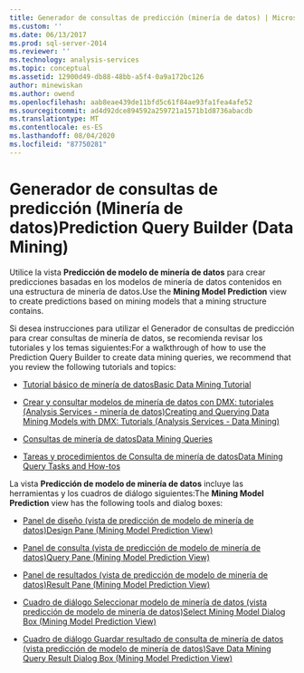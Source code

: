 ```yaml
---
title: Generador de consultas de predicción (minería de datos) | Microsoft Docs
ms.custom: ''
ms.date: 06/13/2017
ms.prod: sql-server-2014
ms.reviewer: ''
ms.technology: analysis-services
ms.topic: conceptual
ms.assetid: 12900d49-db88-48bb-a5f4-0a9a172bc126
author: minewiskan
ms.author: owend
ms.openlocfilehash: aab8eae439de11bfd5c61f84ae93fa1fea4afe52
ms.sourcegitcommit: ad4d92dce894592a259721a1571b1d8736abacdb
ms.translationtype: MT
ms.contentlocale: es-ES
ms.lasthandoff: 08/04/2020
ms.locfileid: "87750281"
---
```

# <a name="prediction-query-builder-data-mining"></a><span data-ttu-id="253f6-102">Generador de consultas de predicción (Minería de datos)</span><span class="sxs-lookup"><span data-stu-id="253f6-102">Prediction Query Builder (Data Mining)</span></span>
  <span data-ttu-id="253f6-103">Utilice la vista **Predicción de modelo de minería de datos** para crear predicciones basadas en los modelos de minería de datos contenidos en una estructura de minería de datos.</span><span class="sxs-lookup"><span data-stu-id="253f6-103">Use the **Mining Model Prediction** view to create predictions based on mining models that a mining structure contains.</span></span>  
  
 <span data-ttu-id="253f6-104">Si desea instrucciones para utilizar el Generador de consultas de predicción para crear consultas de minería de datos, se recomienda revisar los tutoriales y los temas siguientes:</span><span class="sxs-lookup"><span data-stu-id="253f6-104">For a walkthrough of how to use the Prediction Query Builder to create data mining queries, we recommend that you review the following tutorials and topics:</span></span>  
  
-   [<span data-ttu-id="253f6-105">Tutorial básico de minería de datos</span><span class="sxs-lookup"><span data-stu-id="253f6-105">Basic Data Mining Tutorial</span></span>](../../2014/tutorials/basic-data-mining-tutorial.md)  
  
-   [<span data-ttu-id="253f6-106">Crear y consultar modelos de minería de datos con DMX: tutoriales &#40;Analysis Services - minería de datos&#41;</span><span class="sxs-lookup"><span data-stu-id="253f6-106">Creating and Querying Data Mining Models with DMX: Tutorials &#40;Analysis Services - Data Mining&#41;</span></span>](../../2014/tutorials/create-query-data-mining-models-dmx-tutorials.md)  
  
-   [<span data-ttu-id="253f6-107">Consultas de minería de datos</span><span class="sxs-lookup"><span data-stu-id="253f6-107">Data Mining Queries</span></span>](data-mining/data-mining-queries.md)  
  
-   [<span data-ttu-id="253f6-108">Tareas y procedimientos de Consulta de minería de datos</span><span class="sxs-lookup"><span data-stu-id="253f6-108">Data Mining Query Tasks and How-tos</span></span>](data-mining/data-mining-query-tasks-and-how-tos.md)  
  
 <span data-ttu-id="253f6-109">La vista **Predicción de modelo de minería de datos** incluye las herramientas y los cuadros de diálogo siguientes:</span><span class="sxs-lookup"><span data-stu-id="253f6-109">The **Mining Model Prediction** view has the following tools and dialog boxes:</span></span>  
  
-   [<span data-ttu-id="253f6-110">Panel de diseño &#40;vista de predicción de modelo de minería de datos&#41;</span><span class="sxs-lookup"><span data-stu-id="253f6-110">Design Pane &#40;Mining Model Prediction View&#41;</span></span>](design-pane-mining-model-prediction-view.md)  
  
-   [<span data-ttu-id="253f6-111">Panel de consulta &#40;vista de predicción de modelo de minería de datos&#41;</span><span class="sxs-lookup"><span data-stu-id="253f6-111">Query Pane &#40;Mining Model Prediction View&#41;</span></span>](query-pane-mining-model-prediction-view.md)  
  
-   [<span data-ttu-id="253f6-112">Panel de resultados &#40;vista de predicción de modelo de minería de datos&#41;</span><span class="sxs-lookup"><span data-stu-id="253f6-112">Result Pane &#40;Mining Model Prediction View&#41;</span></span>](result-pane-mining-model-prediction-view.md)  
  
-   [<span data-ttu-id="253f6-113">Cuadro de diálogo Seleccionar modelo de minería de datos &#40;vista predicción de modelo de minería de datos&#41;</span><span class="sxs-lookup"><span data-stu-id="253f6-113">Select Mining Model Dialog Box &#40;Mining Model Prediction View&#41;</span></span>](select-mining-model-dialog-box-mining-model-prediction-view.md)  
  
-   [<span data-ttu-id="253f6-114">Cuadro de diálogo Guardar resultado de consulta de minería de datos &#40;vista predicción de modelo de minería de datos&#41;</span><span class="sxs-lookup"><span data-stu-id="253f6-114">Save Data Mining Query Result Dialog Box &#40;Mining Model Prediction View&#41;</span></span>](save-data-mining-query-result-dialog-box-mining-model-prediction-view.md)  
  
  
